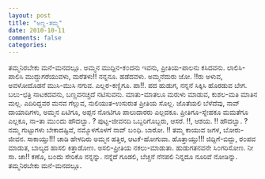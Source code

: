 ```yaml
---
layout: post
title: "ಅಣ್ಣ-ತಮ್ಮ"
date: 2010-10-11
comments: false
categories: 
---
```



ತಮ್ಮನಿರಬೇಕು ಮನೆ-ಮನದಲ್ಲೂ.    ಅಮ್ಮನ ಮುದ್ದಿನ-ಕ೦ದನು ಇವನು, ಪ್ರೀತಿಯ-ಪಾಲನು ಕಸಿದವನು.  ಲಾಲಿಸಿ-ಪಾಲಿಸಿ ಮುದ್ದುಗರೆಯುವಳು,  ಮರೆತಳು!! ನನ್ನನೂ.  ಹಡೆದವಳು.    ಅಮ್ಮನೆದುರು ಜೋ. !!ರು ಅಳುವ,  ಅವಳೋದೊಡನೆ ಮುಸಿ-ಮುಸಿ ನಗುವ.  ಎಲ್ಲರ-ಕಣ್ಣಿಗೂ.  ಪಾ!!. ಪದ ಹುಡುಗ, ನನ್ನನೆ ಸಿಕ್ಕಿಸಿ ಹೊರಡುವ ಬೇಗ.  ಬಲು-ಛತ್ರಿ ನಾಟಕದವನು, ಬಣ್ಣವನಚ್ಚದೆ ನಟಿಸುವನು.   ಮಾತು-ಮಾತಲೂ ಮರುಳು ಮಾಡುವ,  ಕುಶಲ-ಮತಿ ಮಾತಿನ ಮಲ್ಲ.  ಎದಿರಿದ್ದವರ ಮನವ ಗೆಲ್ಲುವ,  ನುಲಿಯುತ-ಉಸುರುತ ಪ್ರೀತಿಯ ಸೊಲ್ಲ.    ಜೊತೆಯಲಿ ಬೆಳೆದೆವು,  ನಾವ್ ದಾಯಾದಿಗಳು,  ಅಮ್ಮನ ಏಟಿಗೂ, ಅಪ್ಪನ ನೋಟಿಗೂ  ಪಾಲುದಾರರು ಎಲ್ಲದಕೂ.    ಪ್ರೀತಿಗೂ-ಸ್ನೇಹಕೂ ಮಮತೆಗೂ ಎಲ್ಲಕೂ, ನಾ-ತಾ ಮು೦ದು ಹೌದಲ್ವಾ. ? ಪುಟ್ಟ-ಜೀವನದಿ ಒಬ್ಬರಿಗೊಬ್ಬರು,  ಆಸರೆ. !!, ಆಶಯ. !! ಹೌದಲ್ವಾ. ?  ನಮ್ಮ ಗುಟ್ಟುಗಳು ಬೇಕಾದಷ್ಟಿವೆ,  ನಮ್ಮೊಳಗೊಳಗೆ ನಾವ್ ಬ೦ಧಿ.   ಬಾರೋ. !! ತಮ್ಮ ಕಾಯುವ ಜಗಳ,  ಬೋರು-ಜೀವನ.  ಸಾಕಾಯ್ತು!!! ಚಾಡಿ ಹೇಳದಿರು ಅಮ್ಮನ ಹತ್ತಿರ, ಆಟಕೆ-ಹೋಗುವಾ.  ಹೊತ್ತಾಯ್ತು!!!  ಜಿದ್ದಿಗೆ-ಬಿದ್ದು, ರ೦ಪವ ಮಾಡುತ, ಬಾಲ್ಯದ ಹಾಸಲಿ ಕಿತ್ತಾಡೋಣ.  ಅಸಲಿ-ಪ್ರೀತಿಯ ನಕಲು-ಮಾಡುತಾ.  ಹುಡುಗತನವನೇ ಸಿ೦ಗರಿಸೋಣ.  ನೀ ಸಾ. ಚಾ!! ಕಣೊ, ಬ೦ದು ಸೇರಿಕೊ ನನ್ನನ್ನು.  ನನ್ನೆದೆ ಗೂಡಲಿ,  ಬೆಚ್ಚನೆ ನೆನಪಲಿ ನಿನ್ನದೂ ನೂರಿವೆ ನೋಡಿನ್ನು.    ತಮ್ಮನಿರಬೇಕು ಮನೆ-ಮನದಲ್ಲೂ. 
